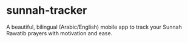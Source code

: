 # sunnah-tracker
A beautiful, bilingual (Arabic/English) mobile app to track your Sunnah Rawatib prayers with motivation and ease.
